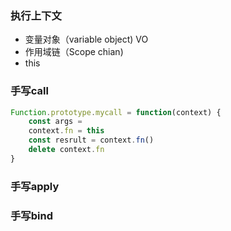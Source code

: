 ### 执行上下文
- 变量对象（variable object) VO
- 作用域链（Scope chian)
- this


### 手写call
```js
Function.prototype.mycall = function(context) {
    const args = 
    context.fn = this
    const resrult = context.fn()
    delete context.fn
}
```
### 手写apply
### 手写bind